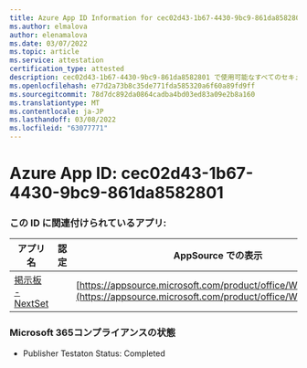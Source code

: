 ```yaml
---
title: Azure App ID Information for cec02d43-1b67-4430-9bc9-861da8582801
ms.author: elmalova
author: elenamalova
ms.date: 03/07/2022
ms.topic: article
ms.service: attestation
certification_type: attested
description: cec02d43-1b67-4430-9bc9-861da8582801 で使用可能なすべてのセキュリティおよびコンプライアンス情報。
ms.openlocfilehash: e77d2a73b8c35de771fda585320a6f60a89fd9ff
ms.sourcegitcommit: 78d7dc892da0864cadba4bd03ed83a09e2b8a160
ms.translationtype: MT
ms.contentlocale: ja-JP
ms.lasthandoff: 03/08/2022
ms.locfileid: "63077771"
---
```

# <a name="azure-app-id-cec02d43-1b67-4430-9bc9-861da8582801"></a>Azure App ID: cec02d43-1b67-4430-9bc9-861da8582801


### <a name="apps-associated-with-this-id"></a>この ID に関連付けられているアプリ:
| **アプリ名** | **認定** | **AppSource での表示** |
|--------------|---------------|-----------------------|
| [掲示板 - NextSet](https://docs.microsoft.com/microsoft-365-app-certification/forward/WA200002122) |  | [https://appsource.microsoft.com/product/office/WA200002122](https://appsource.microsoft.com/product/office/WA200002122) |

### <a name="microsoft-365-app-compliance-status"></a>Microsoft 365コンプライアンスの状態
- Publisher Testaton Status: Completed
